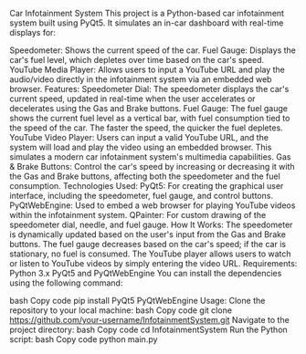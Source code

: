 Car Infotainment System
This project is a Python-based car infotainment system built using PyQt5. It simulates an in-car dashboard with real-time displays for:

Speedometer: Shows the current speed of the car.
Fuel Gauge: Displays the car's fuel level, which depletes over time based on the car's speed.
YouTube Media Player: Allows users to input a YouTube URL and play the audio/video directly in the infotainment system via an embedded web browser.
Features:
Speedometer Dial: The speedometer displays the car's current speed, updated in real-time when the user accelerates or decelerates using the Gas and Brake buttons.
Fuel Gauge: The fuel gauge shows the current fuel level as a vertical bar, with fuel consumption tied to the speed of the car. The faster the speed, the quicker the fuel depletes.
YouTube Video Player: Users can input a valid YouTube URL, and the system will load and play the video using an embedded browser. This simulates a modern car infotainment system's multimedia capabilities.
Gas & Brake Buttons: Control the car's speed by increasing or decreasing it with the Gas and Brake buttons, affecting both the speedometer and the fuel consumption.
Technologies Used:
PyQt5: For creating the graphical user interface, including the speedometer, fuel gauge, and control buttons.
PyQtWebEngine: Used to embed a web browser for playing YouTube videos within the infotainment system.
QPainter: For custom drawing of the speedometer dial, needle, and fuel gauge.
How It Works:
The speedometer is dynamically updated based on the user's input from the Gas and Brake buttons.
The fuel gauge decreases based on the car's speed; if the car is stationary, no fuel is consumed.
The YouTube player allows users to watch or listen to YouTube videos by simply entering the video URL.
Requirements:
Python 3.x
PyQt5 and PyQtWebEngine
You can install the dependencies using the following command:

bash
Copy code
pip install PyQt5 PyQtWebEngine
Usage:
Clone the repository to your local machine:
bash
Copy code
git clone https://github.com/your-username/InfotainmentSystem.git
Navigate to the project directory:
bash
Copy code
cd InfotainmentSystem
Run the Python script:
bash
Copy code
python main.py
